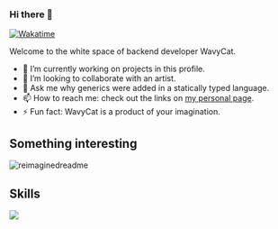 ### Hi there 👋
[![Wakatime](https://wakatime.com/badge/user/4d385370-f82a-45c4-a4b9-9353d2226a3b.svg)](https://wakatime.com/@wavycat)

Welcome to the white space of backend developer WavyCat.

- 🔭 I’m currently working on projects in this profile.
- 👯 I’m looking to collaborate with an artist.
- 💬 Ask me why generics were added in a statically typed language.
- 📫 How to reach me: check out the links on [my personal page](https://wavycat.ru).
- ⚡️ Fun fact: WavyCat is a product of your imagination.

## Something interesting
<img src="https://myreadme.vercel.app/api/embed/wavy-cat?panels=userstatistics,toprepositories,toplanguages,commitgraph" alt="reimaginedreadme" />

## Skills
<img src="https://skillicons.dev/icons?i=py,flask,fastapi,go,docker,git,github,githubactions,idea,pycharm,sublime,bash,powershell,discord,bots,linux,debian,postgres,mysql,sqlite,redis,firebase,supabase,aws,gcp,cloudflare,workers,nginx,bootstrap,figma&perline=15" />
